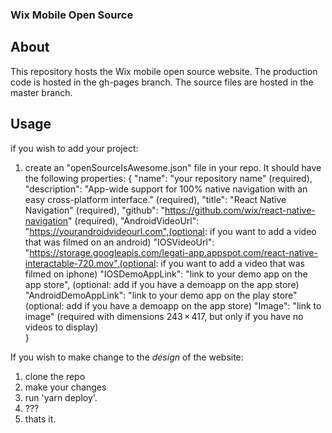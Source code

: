 ### Wix Mobile Open Source

## About

This repository hosts the Wix mobile open source website.
The production code is hosted in the gh-pages branch.
The source files are hosted in the master branch.

## Usage

if you wish to add your project:
1) create an "openSourceIsAwesome.json" file in your repo. It should have the following properties:
   {
        "name": "your repository name" (required),
        "description": "App-wide support for 100% native navigation with an easy cross-platform interface." (required),
        "title": "React Native Navigation" (required),
        "github": "https://github.com/wix/react-native-navigation" (required),
        "AndroidVideoUrl": "https://yourandroidvideourl.com",(optional: if you want to add a video that was filmed on an android)
        "IOSVideoUrl": "https://storage.googleapis.com/legati-app.appspot.com/react-native-interactable-720.mov",(optional: if you want to add a video that was filmed on iphone)
        "IOSDemoAppLink": "link to your demo app on the app store", (optional: add if you have a demoapp on the app store)
        "AndroidDemoAppLink": "link to your demo app on the play store" (optional: add if you have a demoapp on the app store)
        "Image": "link to image" (required with dimensions 243 × 417, but only if you have no videos to display)    
    }

If you wish to make change to the *design* of the website:
1) clone the repo
2) make your changes
3) run 'yarn deploy'.
4) ??? 
5) thats it.
